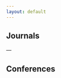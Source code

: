 ```yaml
---
layout: default
---
```


<article>
    <h1>Journals</h1>
    <div>
        <script src="https://bibbase.org/show?bib=http%3A%2F%2Fmarcocostanzo.github.io%2Fbibliography%2Fjourn.bib&jsonp=1"></script> 
    </div>
</article>

<p>&mdash; </p>

<article>
    <h1>Conferences</h1>
    <div>
        <script src="https://bibbase.org/show?bib=http%3A%2F%2Fmarcocostanzo.github.io%2Fbibliography%2Fconf.bib&jsonp=1"></script> 
    </div>
</article>

